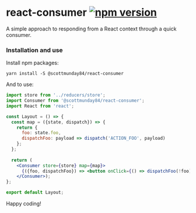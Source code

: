 # react-consumer [![npm version](https://badge.fury.io/js/%40scottmunday84%2Freact-consumer.svg)](https://badge.fury.io/js/%40scottmunday84%2Freact-consumer)

A simple approach to responding from a React context through a quick consumer.

### Installation and use

Install npm packages:

```
yarn install -S @scottmunday84/react-consumer
```

And to use:
```jsx harmony
import store from '../reducers/store';
import Consumer from '@scottmunday84/react-consumer';
import React from 'react';

const Layout = () => {
  const map = ({state, dispatch}) => {
    return {
      foo: state.foo,
      dispatchFoo: payload => dispatch('ACTION_FOO', payload)      
    };
  };
    
  return (
    <Consumer store={store} map={map}>
      {({foo, dispatchFoo}) => <button onClick={() => dispatchFoo(!foo)}>Dispatch Foo</button>}
    </Consumer>);
};

export default Layout;
```

Happy coding!
